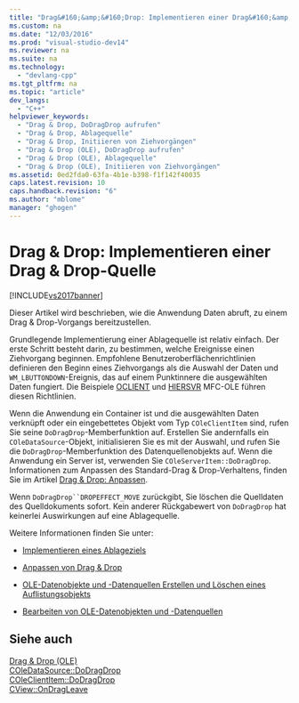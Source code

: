 ```yaml
---
title: "Drag&#160;&amp;&#160;Drop: Implementieren einer Drag&#160;&amp;&#160;Drop-Quelle"
ms.custom: na
ms.date: "12/03/2016"
ms.prod: "visual-studio-dev14"
ms.reviewer: na
ms.suite: na
ms.technology: 
  - "devlang-cpp"
ms.tgt_pltfrm: na
ms.topic: "article"
dev_langs: 
  - "C++"
helpviewer_keywords: 
  - "Drag & Drop, DoDragDrop aufrufen"
  - "Drag & Drop, Ablagequelle"
  - "Drag & Drop, Initiieren von Ziehvorgängen"
  - "Drag & Drop (OLE), DoDragDrop aufrufen"
  - "Drag & Drop (OLE), Ablagequelle"
  - "Drag & Drop (OLE), Initiieren von Ziehvorgängen"
ms.assetid: 0ed2fda0-63fa-4b1e-b398-f1f142f40035
caps.latest.revision: 10
caps.handback.revision: "6"
ms.author: "mblome"
manager: "ghogen"
---
```

# Drag&#160;&amp;&#160;Drop: Implementieren einer Drag&#160;&amp;&#160;Drop-Quelle
[!INCLUDE[vs2017banner](../assembler/inline/includes/vs2017banner.md)]

Dieser Artikel wird beschrieben, wie die Anwendung Daten abruft, zu einem Drag & Drop\-Vorgangs bereitzustellen.  
  
 Grundlegende Implementierung einer Ablagequelle ist relativ einfach.  Der erste Schritt besteht darin, zu bestimmen, welche Ereignisse einen Ziehvorgang beginnen.  Empfohlene Benutzeroberflächenrichtlinien definieren den Beginn eines Ziehvorgangs als die Auswahl der Daten und `WM_LBUTTONDOWN`\-Ereignis, das auf einem Punktinnere die ausgewählten Daten fungiert.  Die Beispiele [OCLIENT](../top/visual-cpp-samples.md) und [HIERSVR](../top/visual-cpp-samples.md) MFC\-OLE führen diesen Richtlinien.  
  
 Wenn die Anwendung ein Container ist und die ausgewählten Daten verknüpft oder ein eingebettetes Objekt vom Typ `COleClientItem` sind, rufen Sie seine `DoDragDrop`\-Memberfunktion auf.  Erstellen Sie andernfalls ein `COleDataSource`\-Objekt, initialisieren Sie es mit der Auswahl, und rufen Sie die `DoDragDrop`\-Memberfunktion des Datenquellenobjekts auf.  Wenn die Anwendung ein Server ist, verwenden Sie `COleServerItem::DoDragDrop`.  Informationen zum Anpassen des Standard\-Drag & Drop\-Verhaltens, finden Sie im Artikel [Drag & Drop: Anpassen](../mfc/drag-and-drop-customizing.md).  
  
 Wenn `DoDragDrop``DROPEFFECT_MOVE` zurückgibt, Sie löschen die Quelldaten des Quelldokuments sofort.  Kein anderer Rückgabewert von `DoDragDrop` hat keinerlei Auswirkungen auf eine Ablagequelle.  
  
 Weitere Informationen finden Sie unter:  
  
-   [Implementieren eines Ablageziels](../mfc/drag-and-drop-implementing-a-drop-target.md)  
  
-   [Anpassen von Drag & Drop](../mfc/drag-and-drop-customizing.md)  
  
-   [OLE\-Datenobjekte und \-Datenquellen Erstellen und Löschen eines Auflistungsobjekts](../mfc/data-objects-and-data-sources-creation-and-destruction.md)  
  
-   [Bearbeiten von OLE\-Datenobjekten und \-Datenquellen](../mfc/data-objects-and-data-sources-manipulation.md)  
  
## Siehe auch  
 [Drag & Drop \(OLE\)](../mfc/drag-and-drop-ole.md)   
 [COleDataSource::DoDragDrop](../Topic/COleDataSource::DoDragDrop.md)   
 [COleClientItem::DoDragDrop](../Topic/COleClientItem::DoDragDrop.md)   
 [CView::OnDragLeave](../Topic/CView::OnDragLeave.md)